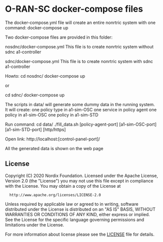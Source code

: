 # O-RAN-SC docker-compose files

The docker-compose.yml file will create an entire nonrtric system with one command:
docker-compose up

Two docker-compose files are provided in this folder:

nosdnc/docker-compose.yml
This file is to create nonrtric system without sdnc a1-controller

sdnc/docker-compose.yml
This file is to create nonrtric system with sdnc a1-controller

Howto:
cd nosdnc/
docker-compose up

or

cd sdnc/
docker-compose up

The scripts in data/ will generate some dummy data in the running system.
It will create:
one policy type in a1-sim-OSC
one service in policy agent
one policy in a1-sim-OSC
one policy in a1-sim-STD

Run command:
cd data/
./fill_data.sh [policy-agent-port] [a1-sim-OSC-port] [a1-sim-STD-port] [http/https]

Open link:
http://localhost:[control-panel-port]/

All the generated data is shown on the web page

## License

Copyright (C) 2020 Nordix Foundation.
Licensed under the Apache License, Version 2.0 (the "License")
you may not use this file except in compliance with the License.
You may obtain a copy of the License at

      http://www.apache.org/licenses/LICENSE-2.0

Unless required by applicable law or agreed to in writing, software
distributed under the License is distributed on an "AS IS" BASIS,
WITHOUT WARRANTIES OR CONDITIONS OF ANY KIND, either express or implied.
See the License for the specific language governing permissions and
limitations under the License.

For more information about license please see the [LICENSE](LICENSE.txt) file for details.

